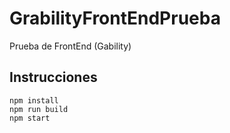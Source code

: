 # GrabilityFrontEndPrueba
Prueba de FrontEnd (Gability)

## Instrucciones

```
npm install
npm run build
npm start
```
